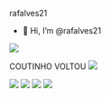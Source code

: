 rafalves21
-  👋 Hi, I’m @rafalves21

![](https://media1.tenor.com/m/R_eZ54c3HF8AAAAd/coutinho-vasco.gif)


COUTINHO VOLTOU
![](https://media1.tenor.com/m/FZ9gTKlmJ_8AAAAd/vascouiuiuiui.gif)

![](https://media1.tenor.com/m/shH18KWTKSwAAAAC/palmas-payet-payet-vasco.gif)
![](https://media1.tenor.com/m/sTDS6EpZGEoAAAAd/para-de-fofoca-fofoca.gif)
![](https://media1.tenor.com/m/8tAmH3T0bkYAAAAd/gigas0-vasc%C3%A3o.gif)
![](https://media1.tenor.com/m/6AR1IELZpjAAAAAd/coutinho-xmas.gif)
